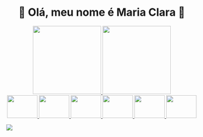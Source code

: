 # <center>🎇 Olá, meu nome é Maria Clara 🎇 </center>

<div align="center">
  <a href="https://github.com/maria-c2003">
  <img height="180em" src="https://github-readme-stats.vercel.app/api?username=maria-c2003&show_icons=true&theme=synthwave&include_all_commits=true&count_private=true"/>
  <img height="180em" src="https://github-readme-stats.vercel.app/api/top-langs/?username=maria-c2003&layout=compact&langs_count=7&theme=synthwave"/>
</div>

<div align="center">
<img height="60" width="80" src="https://cdn.jsdelivr.net/gh/devicons/devicon/icons/dart/dart-original.svg" />
<img height="60" width="80" src="https://cdn.jsdelivr.net/gh/devicons/devicon/icons/flutter/flutter-original.svg" />
<img height="60" width="80" src="https://cdn.jsdelivr.net/gh/devicons/devicon/icons/firebase/firebase-plain-wordmark.svg" />
<img height="60" width="80" src="https://cdn.jsdelivr.net/gh/devicons/devicon/icons/java/java-plain-wordmark.svg" />
<img height="60" width="80" src="https://cdn.jsdelivr.net/gh/devicons/devicon/icons/tomcat/tomcat-original.svg" />
<img height="60" width="80" src="https://cdn.jsdelivr.net/gh/devicons/devicon/icons/javascript/javascript-original.svg" />
</div>

  <a href="https://www.linkedin.com/in/maria-clara-dos-santos" target="_blank"><img src="https://img.shields.io/badge/-LinkedIn-%230077B5?style=for-the-badge&logo=linkedin&logoColor=white" target="_blank"></a> 


